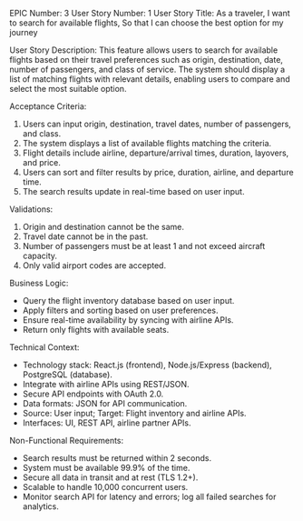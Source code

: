 EPIC Number: 3
User Story Number: 1
User Story Title: As a traveler, I want to search for available flights, So that I can choose the best option for my journey

User Story Description: This feature allows users to search for available flights based on their travel preferences such as origin, destination, date, number of passengers, and class of service. The system should display a list of matching flights with relevant details, enabling users to compare and select the most suitable option.

Acceptance Criteria:
1. Users can input origin, destination, travel dates, number of passengers, and class.
2. The system displays a list of available flights matching the criteria.
3. Flight details include airline, departure/arrival times, duration, layovers, and price.
4. Users can sort and filter results by price, duration, airline, and departure time.
5. The search results update in real-time based on user input.

Validations:
1. Origin and destination cannot be the same.
2. Travel date cannot be in the past.
3. Number of passengers must be at least 1 and not exceed aircraft capacity.
4. Only valid airport codes are accepted.

Business Logic: 
- Query the flight inventory database based on user input.
- Apply filters and sorting based on user preferences.
- Ensure real-time availability by syncing with airline APIs.
- Return only flights with available seats.

Technical Context:
- Technology stack: React.js (frontend), Node.js/Express (backend), PostgreSQL (database).
- Integrate with airline APIs using REST/JSON.
- Secure API endpoints with OAuth 2.0.
- Data formats: JSON for API communication.
- Source: User input; Target: Flight inventory and airline APIs.
- Interfaces: UI, REST API, airline partner APIs.

Non-Functional Requirements:
- Search results must be returned within 2 seconds.
- System must be available 99.9% of the time.
- Secure all data in transit and at rest (TLS 1.2+).
- Scalable to handle 10,000 concurrent users.
- Monitor search API for latency and errors; log all failed searches for analytics.